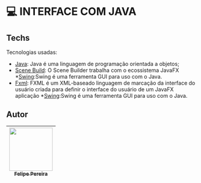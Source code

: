 # 💻​ INTERFACE COM JAVA



## Techs

Tecnologias usadas:

* [Java](https://www.oracle.com/br/java/): Java é uma linguagem de programação orientada a objetos;
* [Scene Build](https://gluonhq.com/products/scene-builder/): O Scene Builder trabalha com o ecossistema JavaFX
*[Swing](https://www.devmedia.com.br/java-swing-conheca-os-componentes-jtextfield-e-jformattedtextfield/30981):Swing é uma ferramenta GUI para uso com o Java.
* [Fxml](https://docs.oracle.com/javafx/2/get_started/fxml_tutorial.htmL): FXML é um XML-baseado linguagem de marcação da interface do usuário criada para definir o interface do usuário de um JavaFX aplicação
*[Swing](https://www.devmedia.com.br/java-swing-conheca-os-componentes-jtextfield-e-jformattedtextfield/30981):Swing é uma ferramenta GUI para uso com o Java.
## Autor

| [<img src="https://cdn.discordapp.com/attachments/920700154204553226/1013985974004502640/unknown.png" width=115><br><sub>Felipe Pereira</sub>](https://github.com/felipepx) |
| :-------------------------------------------------------------------------------------------------------------------------------------------------------------------------: |
